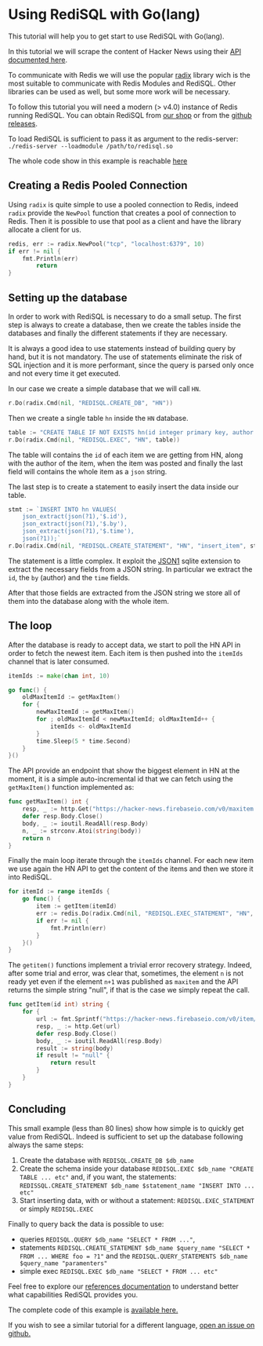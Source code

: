 # Using RediSQL with Go\(lang\)

This tutorial will help you to get start to use RediSQL with Go\(lang\).

In this tutorial we will scrape the content of Hacker News using their [API documented here](https://github.com/HackerNews/API).

To communicate with Redis we will use the popular [radix](https://github.com/mediocregopher/radix) library wich is the most suitable to communicate with Redis Modules and RediSQL. Other libraries can be used as well, but some more work will be necessary.

To follow this tutorial you will need a modern \(&gt; v4.0\) instance of Redis running RediSQL. You can obtain RediSQL from [our shop](https://payhip.com/b/Ri4d) or from the [github releases](https://github.com/RedBeardLab/rediSQL/releases).

To load RediSQL is sufficient to pass it as argument to the redis-server: `./redis-server --loadmodule /path/to/redisql.so`

The whole code show in this example is reachable [here](https://github.com/RedBeardLab/rediSQL/blob/master/doc/docs/blog/golang/main.go)

## Creating a Redis Pooled Connection

Using `radix` is quite simple to use a pooled connection to Redis, indeed `radix` provide the `NewPool` function that creates a pool of connection to Redis. Then it is possible to use that pool as a client and have the library allocate a client for us.

```go
redis, err := radix.NewPool("tcp", "localhost:6379", 10)
if err != nil {
    fmt.Println(err)
        return
}
```

## Setting up the database

In order to work with RediSQL is necessary to do a small setup. The first step is always to create a database, then we create the tables inside the databases and finally the different statements if they are necessary.

It is always a good idea to use statements instead of building query by hand, but it is not mandatory. The use of statements eliminate the risk of SQL injection and it is more performant, since the query is parsed only once and not every time it get executed.

In our case we create a simple database that we will call `HN`.

```go
r.Do(radix.Cmd(nil, "REDISQL.CREATE_DB", "HN"))
```

Then we create a single table `hn` inside the `HN` database.

```go
table := "CREATE TABLE IF NOT EXISTS hn(id integer primary key, author text, time int, item text);"
r.Do(radix.Cmd(nil, "REDISQL.EXEC", "HN", table))
```

The table will contains the `id` of each item we are getting from HN, along with the author of the item, when the item was posted and finally the last field will contains the whole item as a `json` string.

The last step is to create a statement to easily insert the data inside our table.

```go
stmt := `INSERT INTO hn VALUES(
    json_extract(json(?1),'$.id'), 
    json_extract(json(?1),'$.by'), 
    json_extract(json(?1),'$.time'), 
    json(?1));`
r.Do(radix.Cmd(nil, "REDISQL.CREATE_STATEMENT", "HN", "insert_item", stmt))
```

The statement is a little complex. It exploit the [JSON1](https://www.sqlite.org/json1.html) sqlite extension to extract the necessary fields from a JSON string. In particular we extract the `id`, the `by` \(author\) and the `time` fields.

After that those fields are extracted from the JSON string we store all of them into the database along with the whole item.

## The loop

After the database is ready to accept data, we start to poll the HN API in order to fetch the newest item. Each item is then pushed into the `itemIds` channel that is later consumed.

```go
itemIds := make(chan int, 10)

go func() {
    oldMaxItemId := getMaxItem()
    for {
        newMaxItemId := getMaxItem()
        for ; oldMaxItemId < newMaxItemId; oldMaxItemId++ {
            itemIds <- oldMaxItemId
        }
        time.Sleep(5 * time.Second)
    }
}()
```

The API provide an endpoint that show the biggest element in HN at the moment, it is a simple auto-incremental id that we can fetch using the `getMaxItem()` function implemented as:

```go
func getMaxItem() int {
    resp, _ := http.Get("https://hacker-news.firebaseio.com/v0/maxitem.json")
    defer resp.Body.Close()
    body, _ := ioutil.ReadAll(resp.Body)
    n, _ := strconv.Atoi(string(body))
    return n
}
```

Finally the main loop iterate through the `itemIds` channel. For each new item we use again the HN API to get the content of the items and then we store it into RediSQL.

```go
for itemId := range itemIds {
    go func() {
        item := getItem(itemId)
        err := redis.Do(radix.Cmd(nil, "REDISQL.EXEC_STATEMENT", "HN", "insert_item", item))
        if err != nil {
            fmt.Println(err)
        }
    }()
}
```

The `getitem()` functions implement a trivial error recovery strategy. Indeed, after some trial and error, was clear that, sometimes, the element `n` is not ready yet even if the element `n+1` was published as `maxitem` and the API returns the simple string "null", if that is the case we simply repeat the call.

```go
func getItem(id int) string {
    for {
        url := fmt.Sprintf("https://hacker-news.firebaseio.com/v0/item/%d.json", id)
        resp, _ := http.Get(url)
        defer resp.Body.Close()
        body, _ := ioutil.ReadAll(resp.Body)
        result := string(body)
        if result != "null" {
            return result
        }
    }
}
```

## Concluding

This small example \(less than 80 lines\) show how simple is to quickly get value from RediSQL. Indeed is sufficient to set up the database following always the same steps:

1. Create the database with `REDISQL.CREATE_DB $db_name`
2. Create the schema inside your database `REDISQL.EXEC $db_name "CREATE TABLE ... etc"` and, if you want, the statements: `REDISSQL.CREATE_STATEMENT $db_name $statement_name "INSERT INTO ... etc"`
3. Start inserting data, with or without a statement: `REDISQL.EXEC_STATEMENT` or simply `REDISQL.EXEC`

Finally to query back the data is possible to use:

* queries `REDISQL.QUERY $db_name "SELECT * FROM ..."`,
* statements `REDISQL.CREATE_STATEMENT $db_name $query_name "SELECT * FROM ... WHERE foo = ?1"` and the `REDISQL.QUERY_STATEMENTS $db_name $query_name "paramenters"`
* simple exec `REDISQL.EXEC $db_name "SELECT * FROM ... etc"`

Feel free to explore our [references documentation](https://github.com/RedBeardLab/zeeSQL-doc/tree/a2b67b9d686c211c772ba26ddf89e17f8df9c4ab/docs/references/README.md) to understand better what capabilities RediSQL provides you.

The complete code of this example is [available here.](https://github.com/RedBeardLab/rediSQL/blob/master/doc/docs/blog/golang/main.go)

If you wish to see a similar tutorial for a different language, [open an issue on github.](https://github.com/RedBeardLab/rediSQL/issues/new)

